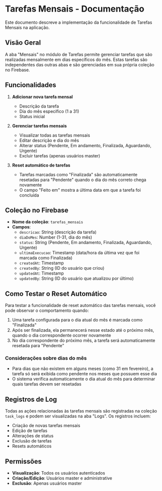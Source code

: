 # Tarefas Mensais - Documentação

Este documento descreve a implementação da funcionalidade de Tarefas Mensais na aplicação.

## Visão Geral

A aba "Mensais" no módulo de Tarefas permite gerenciar tarefas que são realizadas mensalmente em dias específicos do mês. Estas tarefas são independentes das outras abas e são gerenciadas em sua própria coleção no Firebase.

## Funcionalidades

1. **Adicionar nova tarefa mensal**
   - Descrição da tarefa
   - Dia do mês específico (1 a 31)
   - Status inicial

2. **Gerenciar tarefas mensais**
   - Visualizar todas as tarefas mensais
   - Editar descrição e dia do mês
   - Alterar status (Pendente, Em andamento, Finalizada, Aguardando, Urgente)
   - Excluir tarefas (apenas usuários master)

3. **Reset automático de tarefas**
   - Tarefas marcadas como "Finalizada" são automaticamente resetadas para "Pendente" quando o dia do mês correto chega novamente
   - O campo "Feito em" mostra a última data em que a tarefa foi concluída

## Coleção no Firebase

- **Nome da coleção**: `tarefas_mensais`
- **Campos**:
  - `descricao`: String (descrição da tarefa)
  - `diaDoMes`: Number (1-31, dia do mês)
  - `status`: String (Pendente, Em andamento, Finalizada, Aguardando, Urgente)
  - `ultimaExecucao`: Timestamp (data/hora da última vez que foi marcada como Finalizada)
  - `createdAt`: Timestamp
  - `createdBy`: String (ID do usuário que criou)
  - `updatedAt`: Timestamp
  - `updatedBy`: String (ID do usuário que atualizou por último)

## Como Testar o Reset Automático

Para testar a funcionalidade de reset automático das tarefas mensais, você pode observar o comportamento quando:

1. Uma tarefa configurada para o dia atual do mês é marcada como "Finalizada"
2. Após ser finalizada, ela permanecerá nesse estado até o próximo mês, quando o dia correspondente ocorrer novamente
3. No dia correspondente do próximo mês, a tarefa será automaticamente resetada para "Pendente"

### Considerações sobre dias do mês

- Para dias que não existem em alguns meses (como 31 em fevereiro), a tarefa só será exibida como pendente nos meses que possuem esse dia
- O sistema verifica automaticamente o dia atual do mês para determinar quais tarefas devem ser resetadas

## Registros de Log

Todas as ações relacionadas às tarefas mensais são registradas na coleção `task_logs` e podem ser visualizadas na aba "Logs". Os registros incluem:

- Criação de novas tarefas mensais
- Edição de tarefas
- Alterações de status
- Exclusão de tarefas
- Resets automáticos

## Permissões

- **Visualização**: Todos os usuários autenticados
- **Criação/Edição**: Usuários master e administrative
- **Exclusão**: Apenas usuários master 